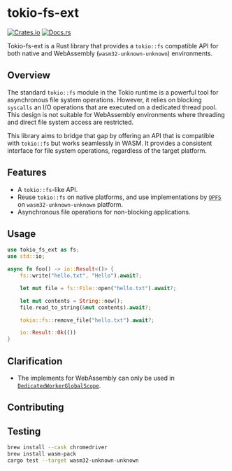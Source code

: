 # tokio-fs-ext

[![Crates.io](https://img.shields.io/crates/v/tokio-fs-ext.svg)](https://crates.io/crates/tokio-fs-ext)
[![Docs.rs](https://docs.rs/tokio-fs-ext/badge.svg)](https://docs.rs/tokio-fs-ext)

Tokio-fs-ext is a Rust library that provides a `tokio::fs` compatible API for both native and WebAssembly (`wasm32-unknown-unknown`) environments.

## Overview

The standard `tokio::fs` module in the Tokio runtime is a powerful tool for asynchronous file system operations. However, it relies on blocking `syscalls` an I/O operations that are executed on a dedicated thread pool. This design is not suitable for WebAssembly environments where threading and direct file system access are restricted.

This library aims to bridge that gap by offering an API that is compatible with `tokio::fs` but works seamlessly in WASM. It provides a consistent interface for file system operations, regardless of the target platform.


## Features

- A `tokio::fs`-like API.
- Reuse `tokio::fs` on native platforms, and use implementations by [`OPFS`](https://developer.mozilla.org/en-US/docs/Web/API/File_System_API/Origin_private_file_system) on `wasm32-unknown-unknown` platform.
- Asynchronous file operations for non-blocking applications.

## Usage
```rust
use tokio_fs_ext as fs;
use std::io;

async fn foo() -> io::Result<()> {
    fs::write("hello.txt", "Hello").await?;

    let mut file = fs::File::open("hello.txt").await?;

    let mut contents = String::new();
    file.read_to_string(&mut contents).await?;

    tokio::fs::remove_file("hello.txt").await?;

    io::Result::Ok(())
}
```

## Clarification
- The implements for WebAssembly can only be used in [`DedicatedWorkerGlobalScope`](https://developer.mozilla.org/en-US/docs/Web/API/DedicatedWorkerGlobalScope).

## Contributing
## Testing
```bash
brew install --cask chromedriver
brew install wasm-pack
cargo test --target wasm32-unknown-unknown
```
